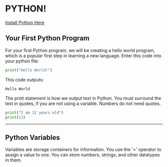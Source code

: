 # PYTHON!

[Install Python Here](https://www.python.org/downloads/)
## Your First Python Program
For your first Python program, we will be creating a hello world program, which is a popular first step in learning a new language.
Enter this code into your python file:
```python
print("Hello World!")
```
This code outputs:
```
Hello World
```
The print statement is how we output text in Python. You must surround the text in quotes, if you are not using a variable. Numbers do not need quotes.

```python
print("I am 12 years old")
print(12)
```
------------------------------------------------------------------------------------------------------

## Python Variables
Variables are storage containers for information. You use the '=' operator to assign a value to one. You can store numbers, strings, and other datatypes in them.
